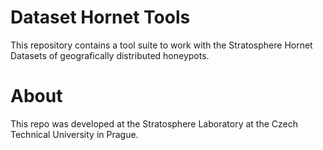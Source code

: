# Dataset Hornet Tools

This repository contains a tool suite to work with the Stratosphere Hornet Datasets of geografically distributed honeypots.

# About

This repo was developed at the Stratosphere Laboratory at the Czech Technical University in Prague.
